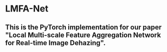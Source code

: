 # LMFA-Net
## This is the PyTorch implementation for our paper "Local Multi-scale Feature Aggregation Network for Real-time Image Dehazing". 
